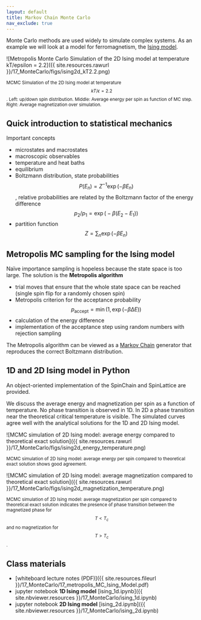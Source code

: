 ```yaml
---
layout: default
title: Markov Chain Monte Carlo
nav_exclude: true
---
```


Monte Carlo methods are used widely to simulate complex systems. As an
example we will look at a model for ferromagnetism, the [Ising
model](https://en.wikipedia.org/wiki/Ising_model). 

![Metropolis Monte Carlo Simulation of the 2D Ising model at temperature kT/epsilon =
2.2]({{ site.resources.rawurl }}/17_MonteCarlo/figs/ising2d_kT2.2.png)

<small>MCMC Simulation of the 2D Ising model at temperature $$kT/\epsilon =
2.2$$. Left: up/down spin distribution. Middle: Average energy per
spin as function of MC step. Right: Average magnetization over simulation.</small>

## Quick introduction to statistical mechanics

Important concepts

* microstates and macrostates
* macroscopic observables
* temperature and heat baths
* equilibrium
* Boltzmann distribution, state probabilities $$P(E_n) = Z^{-1} \exp(-\beta E_n)$$, relative probabilities
  are related by the Boltzmann factor of the energy difference
  $$p_2/p_1 = \exp\big(-\beta(E_2 - E_1)\big)$$
* partition function $$Z = \sum_n \exp(-\beta E_n)$$

## Metropolis MC sampling for the Ising model

Naïve importance sampling is hopeless because the state space is too
large. The solution is the **Metropolis algorithm**

* trial moves that ensure that the whole state space can be reached (single spin flip for a randomly chosen spin)
* Metropolis criterion for the acceptance probability $$p_\text{accept}
  = \min\big(1, \exp(-\beta \Delta E)\big)$$
* calculation of the energy difference  
* implementation of the acceptance step using random numbers with rejection sampling

The Metropolis algorithm can be viewed as a [Markov
Chain](https://en.wikipedia.org/wiki/Markov_chain) generator that
reproduces the correct Boltzmann distribution.

## 1D and 2D Ising model in Python

An object-oriented implementation of the SpinChain and SpinLattice are
provided.

We discuss the average energy and magnetization per spin as a function
of temperature. No phase transition is observed in 1D. In 2D a phase
transition near the theoretical critical temperature is visible. The
simulated curves agree well with the analytical solutions for the 1D
and 2D Ising model.

![MCMC simulation of 2D Ising model: average energy compared to
theoretical exact
solution]({{ site.resources.rawurl }}/17_MonteCarlo/figs/ising2d_energy_temperature.png)


<small>MCMC simulation of 2D Ising model: average energy per spin
compared to theoretical exact solution shows good agreement.</small>

![MCMC simulation of 2D Ising model: average magnetization compared to
theoretical exact
solution]({{ site.resources.rawurl }}/17_MonteCarlo/figs/ising2d_magnetization_temperature.png)

<small>MCMC simulation of 2D Ising model: average magnetization per
spin compared to theoretical exact solution indicates the presence of
phase transition between the magnetized phase for $$T<T_c$$ and no
magnetization for $$T>T_c$$.</small>

## Class materials

* [whiteboard lecture notes (PDF)]({{ site.resources.fileurl }}/17_MonteCarlo/17_metropolis_MC_Ising_Model.pdf)
* jupyter notebook **1D Ising model** [ising_1d.ipynb]({{
  site.nbviewer.resources }}/17_MonteCarlo/ising_1d.ipynb)
* jupyter notebook **2D Ising model** [ising_2d.ipynb]({{
  site.nbviewer.resources }}/17_MonteCarlo/ising_2d.ipynb)
  

 

